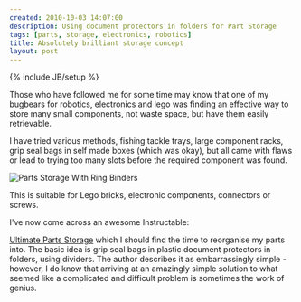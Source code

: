 ```yaml
---
created: 2010-10-03 14:07:00
description: Using document protectors in folders for Part Storage
tags: [parts, storage, electronics, robotics]
title: Absolutely brilliant storage concept
layout: post
---
```

{% include JB/setup %}

Those who have followed me for some time may know that one of my bugbears for robotics, electronics and lego was finding an effective way to store many small components, not waste space, but have them easily retrievable.

I have tried various methods, fishing tackle trays, large component racks, grip seal bags in self made boxes (which was okay), but all came with flaws or lead to trying too many slots before the required component was found.

![Parts Storage With Ring Binders](https://content.instructables.com/ORIG/F1C/3NDL/F9T403YG/F1C3NDLF9T403YG.jpg)

This is suitable for Lego bricks, electronic components, connectors or screws.

I've now come across an awesome Instructable:

<a href="http://www.instructables.com/id/Ultimate-Parts-Storage/">Ultimate Parts Storage</a> which I should find the time to reorganise my parts into. The basic idea is grip seal bags in plastic document protectors in folders, using dividers. The author describes it as embarrassingly simple - however, I do know that arriving at an amazingly simple solution to what seemed like a complicated and difficult problem is sometimes the work of genius.
